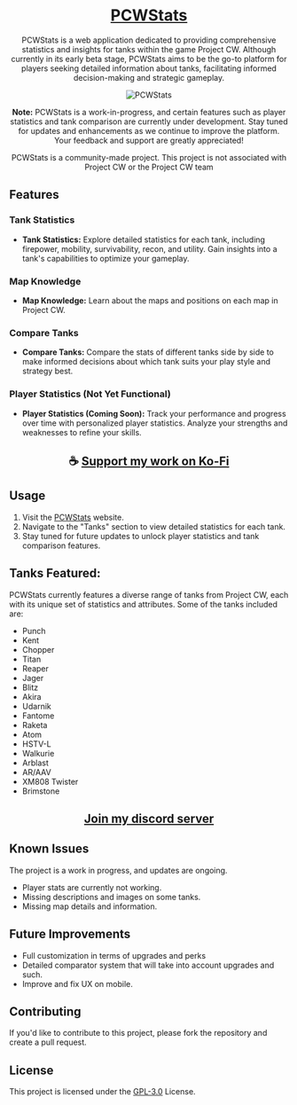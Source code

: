 <div align="center">

# [PCWStats](https://thatsinewave.github.io/PCWStats)

PCWStats is a web application dedicated to providing comprehensive statistics and insights for tanks within the game Project CW. 
Although currently in its early beta stage, PCWStats aims to be the go-to platform for players seeking detailed information about tanks, facilitating informed decision-making and strategic gameplay.

![PCWStats](https://github.com/ThatSINEWAVE/PCWStats/assets/133239148/041cd607-e5eb-437e-b92e-33bad7904261)

**Note:** PCWStats is a work-in-progress, and certain features such as player statistics and tank comparison are currently under development. 
Stay tuned for updates and enhancements as we continue to improve the platform. 
Your feedback and support are greatly appreciated!

PCWStats is a community-made project.
This project is not associated with Project CW or the Project CW team

</div>

## Features

### Tank Statistics

- **Tank Statistics:** Explore detailed statistics for each tank, including firepower, mobility, survivability, recon, and utility. Gain insights into a tank's capabilities to optimize your gameplay.

### Map Knowledge

- **Map Knowledge:** Learn about the maps and positions on each map in Project CW.

### Compare Tanks

- **Compare Tanks:** Compare the stats of different tanks side by side to make informed decisions about which tank suits your play style and strategy best.

### Player Statistics (Not Yet Functional)

- **Player Statistics (Coming Soon):** Track your performance and progress over time with personalized player statistics. Analyze your strengths and weaknesses to refine your skills.


<div align="center">

## ☕ [Support my work on Ko-Fi](https://ko-fi.com/thatsinewave)

</div>

## Usage

1. Visit the [PCWStats](https://thatsinewave.github.io/PCWStats) website.
2. Navigate to the "Tanks" section to view detailed statistics for each tank.
3. Stay tuned for future updates to unlock player statistics and tank comparison features.

## Tanks Featured:

PCWStats currently features a diverse range of tanks from Project CW, each with its unique set of statistics and attributes. 
Some of the tanks included are:
- Punch
- Kent
- Chopper
- Titan
- Reaper
- Jager
- Blitz
- Akira
- Udarnik
- Fantome
- Raketa
- Atom
- HSTV-L
- Walkurie
- Arblast
- AR/AAV
- XM808 Twister
- Brimstone

<div align="center">

## [Join my discord server](https://discord.gg/2nHHHBWNDw)

</div>

## Known Issues

The project is a work in progress, and updates are ongoing.

- Player stats are currently not working.
- Missing descriptions and images on some tanks.
- Missing map details and information.

## Future Improvements

- Full customization in terms of upgrades and perks
- Detailed comparator system that will take into account upgrades and such.
- Improve and fix UX on mobile.

## Contributing

If you'd like to contribute to this project, please fork the repository and create a pull request.

## License

This project is licensed under the [GPL-3.0](LICENSE) License.
